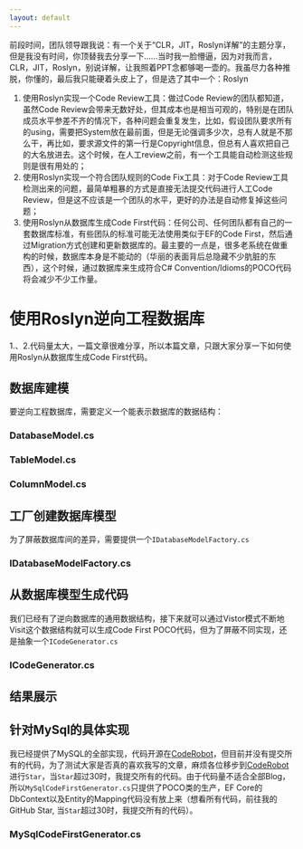 ```yaml
---
layout: default
---
```


前段时间，团队领导跟我说：有一个关于“CLR，JIT，Roslyn详解”的主题分享，但是我没有时间，你顶替我去分享一下……当时我一脸懵逼，因为对我而言，CLR，JIT，Roslyn，别说详解，让我照着PPT念都够喝一壶的。我虽尽力各种推脱，你懂的，最后我只能硬着头皮上了，但是选了其中一个：Roslyn

1. 使用Roslyn实现一个Code Review工具：做过Code Review的团队都知道，虽然Code Review会带来无数好处，但其成本也是相当可观的，特别是在团队成员水平参差不齐的情况下，各种问题会重复发生，比如，假设团队要求所有的using，需要把System放在最前面，但是无论强调多少次，总有人就是不那么干，再比如，要求源文件的第一行是Copyright信息，但总有人喜欢把自己的大名放进去。这个时候，在人工review之前，有一个工具能自动检测这些规则是很有用处的；
2. 使用Roslyn实现一个符合团队规则的Code Fix工具：对于Code Review工具检测出来的问题，最简单粗暴的方式是直接无法提交代码进行人工Code Review，但是这不应该是一个团队的水平，更好的办法是自动修复掉这些问题；
3. 使用Roslyn从数据库生成Code First代码：任何公司、任何团队都有自己的一套数据库标准，有些团队的标准可能无法使用类似于EF的Code First，然后通过Migration方式创建和更新数据库的。最主要的一点是，很多老系统在做重构的时候，数据库本身是不能动的（华丽的表面背后总隐藏不少肮脏的东西），这个时候，通过数据库来生成符合C# Convention/Idioms的POCO代码将会减少不少工作量。

# 使用Roslyn逆向工程数据库
1.、2.代码量太大，一篇文章很难分享，所以本篇文章，只跟大家分享一下如何使用Roslyn从数据库生成Code First代码。

## 数据库建模

要逆向工程数据库，需要定义一个能表示数据库的数据结构：

### DatabaseModel.cs
<script src="https://gist.github.com/xyting/6b1d8472d193b1668c9a0dfe5f30c9b1.js"></script>

### TableModel.cs
<script src="https://gist.github.com/xyting/ce9804ba0124ca5ad40854f3c7df8331.js"></script>

### ColumnModel.cs
<script src="https://gist.github.com/xyting/4d3d407e7b40b9fecf0b0f1231b58ded.js"></script>

## 工厂创建数据库模型
为了屏蔽数据库间的差异，需要提供一个`IDatabaseModelFactory.cs`

### IDatabaseModelFactory.cs
<script src="https://gist.github.com/xyting/db175aec0927deac68025f131d1a8829.js"></script>

## 从数据库模型生成代码
我们已经有了逆向数据库的通用数据结构，接下来就可以通过Vistor模式不断地Visit这个数据结构就可以生成Code First POCO代码，但为了屏蔽不同实现，还是抽象一个`ICodeGenerator.cs`

### ICodeGenerator.cs
<script src="https://gist.github.com/xyting/34a8beae25784db7ad5e3971693f1217.js"></script>

## 结果展示
<script src="https://gist.github.com/xyting/e7a314a41e3f6055b4fdfcbdc1c6016e.js"></script> 

## 针对MySql的具体实现

我已经提供了MySQL的全部实现，代码开源在[CodeRobot](https://github.com/Arch/CodeRobot)，但目前并没有提交所有的代码，为了测试大家是否真的喜欢我写的文章，麻烦各位移步到[CodeRobot](https://github.com/Arch/CodeRobot)进行`Star`，当`Star`超过30时，我提交所有的代码。由于代码量不适合全部Blog，所以`MySqlCodeFirstGenerator.cs`只提供了POCO类的生产，EF Core的DbContext以及Entity的Mapping代码没有放上来（想看所有代码，前往我的GitHub Star, 当`Star`超过30时，我提交所有的代码）。

###  MySqlCodeFirstGenerator.cs
<script src="https://gist.github.com/xyting/c01c50bfa915ad77bfb3df182e1f6eae.js"></script>
